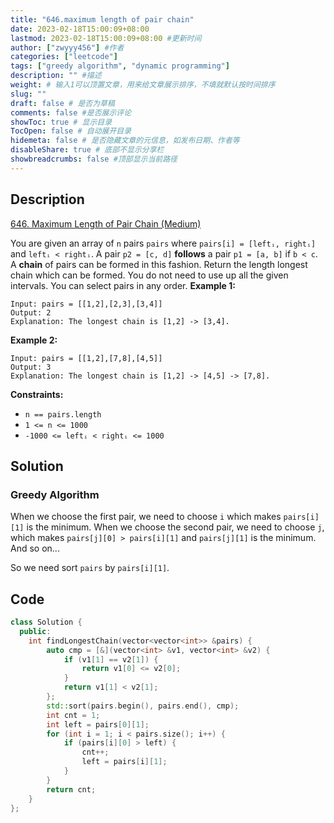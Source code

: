 ```yaml
---
title: "646.maximum length of pair chain"
date: 2023-02-18T15:00:09+08:00
lastmod: 2023-02-18T15:00:09+08:00 #更新时间
author: ["zwyyy456"] #作者
categories: ["leetcode"]
tags: ["greedy algorithm", "dynamic programming"]
description: "" #描述
weight: # 输入1可以顶置文章，用来给文章展示排序，不填就默认按时间排序
slug: ""
draft: false # 是否为草稿
comments: false #是否展示评论
showToc: true # 显示目录
TocOpen: false # 自动展开目录
hidemeta: false # 是否隐藏文章的元信息，如发布日期、作者等
disableShare: true # 底部不显示分享栏
showbreadcrumbs: false #顶部显示当前路径
---
```

## Description
[646. Maximum Length of Pair Chain (Medium)](https://leetcode.com/problems/maximum-length-of-pair-chain/)

You are given an array of `n` pairs `pairs` where `pairs[i] = [leftᵢ, rightᵢ]` and `leftᵢ < rightᵢ`.
A pair `p2 = [c, d]` **follows** a pair `p1 = [a, b]` if `b < c`. A **chain** of pairs can be formed
in this fashion.
Return the length longest chain which can be formed.
You do not need to use up all the given intervals. You can select pairs in any order.
**Example 1:**
```
Input: pairs = [[1,2],[2,3],[3,4]]
Output: 2
Explanation: The longest chain is [1,2] -> [3,4].
```
**Example 2:**
```
Input: pairs = [[1,2],[7,8],[4,5]]
Output: 3
Explanation: The longest chain is [1,2] -> [4,5] -> [7,8].
```
**Constraints:**
- `n == pairs.length`
- `1 <= n <= 1000`
- `-1000 <= leftᵢ < rightᵢ <= 1000`

## Solution
### Greedy Algorithm
When we choose the first pair, we need to choose `i` which makes `pairs[i][1]` is the minimum. When we choose the second pair, we need to choose `j`, which makes `pairs[j][0] > pairs[i][1]` and `pairs[j][1]` is the minimum. And so on...

So we need sort `pairs` by `pairs[i][1]`.

## Code
```cpp
class Solution {
  public:
    int findLongestChain(vector<vector<int>> &pairs) {
        auto cmp = [&](vector<int> &v1, vector<int> &v2) {
            if (v1[1] == v2[1]) {
                return v1[0] <= v2[0];
            }
            return v1[1] < v2[1];
        };
        std::sort(pairs.begin(), pairs.end(), cmp);
        int cnt = 1;
        int left = pairs[0][1];
        for (int i = 1; i < pairs.size(); i++) {
            if (pairs[i][0] > left) {
                cnt++;
                left = pairs[i][1];
            }
        }
        return cnt;
    }
};
```